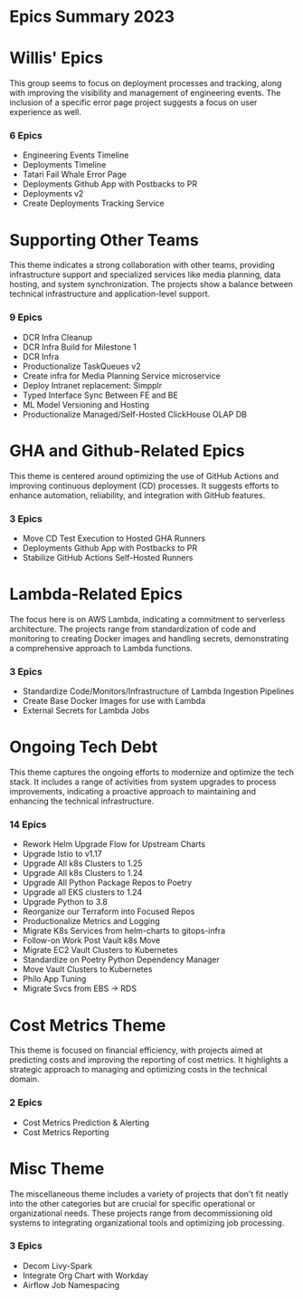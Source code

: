# Epics Summary 2023
# Willis' Epics

This group seems to focus on deployment processes and tracking, along with improving the visibility and management of engineering events. The inclusion of a specific error page project suggests a focus on user experience as well.

### 6 Epics

- Engineering Events Timeline
- Deployments Timeline
- Tatari Fail Whale Error Page
- Deployments Github App with Postbacks to PR
- Deployments v2
- Create Deployments Tracking Service

# Supporting Other Teams

This theme indicates a strong collaboration with other teams, providing infrastructure support and specialized services like media planning, data hosting, and system synchronization. The projects show a balance between technical infrastructure and application-level support.

### 9 Epics

- DCR Infra Cleanup
- DCR Infra Build for Milestone 1
- DCR Infra
- Productionalize TaskQueues v2
- Create infra for Media Planning Service microservice
- Deploy Intranet replacement: Simpplr
- Typed Interface Sync Between FE and BE
- ML Model Versioning and Hosting
- Productionalize Managed/Self-Hosted ClickHouse OLAP DB

# GHA and Github-Related Epics

This theme is centered around optimizing the use of GitHub Actions and improving continuous deployment (CD) processes. It suggests efforts to enhance automation, reliability, and integration with GitHub features.

### 3 Epics

- Move CD Test Execution to Hosted GHA Runners
- Deployments Github App with Postbacks to PR
- Stabilize GitHub Actions Self-Hosted Runners

# Lambda-Related Epics

The focus here is on AWS Lambda, indicating a commitment to serverless architecture. The projects range from standardization of code and monitoring to creating Docker images and handling secrets, demonstrating a comprehensive approach to Lambda functions.

### 3 Epics

- Standardize Code/Monitors/Infrastructure of Lambda Ingestion Pipelines
- Create Base Docker Images for use with Lambda
- External Secrets for Lambda Jobs

# Ongoing Tech Debt

This theme captures the ongoing efforts to modernize and optimize the tech stack. It includes a range of activities from system upgrades to process improvements, indicating a proactive approach to maintaining and enhancing the technical infrastructure.

### 14 Epics

- Rework Helm Upgrade Flow for Upstream Charts
- Upgrade Istio to v1.17
- Upgrade All k8s Clusters to 1.25
- Upgrade All k8s Clusters to 1.24
- Upgrade All Python Package Repos to Poetry
- Upgrade all EKS clusters to 1.24
- Upgrade Python to 3.8
- Reorganize our Terraform into Focused Repos
- Productionalize Metrics and Logging
- Migrate K8s Services from helm-charts to gitops-infra
- Follow-on Work Post Vault k8s Move
- Migrate EC2 Vault Clusters to Kubernetes
- Standardize on Poetry Python Dependency Manager
- Move Vault Clusters to Kubernetes
- Philo App Tuning
- Migrate Svcs from EBS -> RDS

# Cost Metrics Theme

This theme is focused on financial efficiency, with projects aimed at predicting costs and improving the reporting of cost metrics. It highlights a strategic approach to managing and optimizing costs in the technical domain.

### 2 Epics

- Cost Metrics Prediction & Alerting
- Cost Metrics Reporting

# Misc Theme

The miscellaneous theme includes a variety of projects that don't fit neatly into the other categories but are crucial for specific operational or organizational needs. These projects range from decommissioning old systems to integrating organizational tools and optimizing job processing.

### 3 Epics

- Decom Livy-Spark
- Integrate Org Chart with Workday
- Airflow Job Namespacing